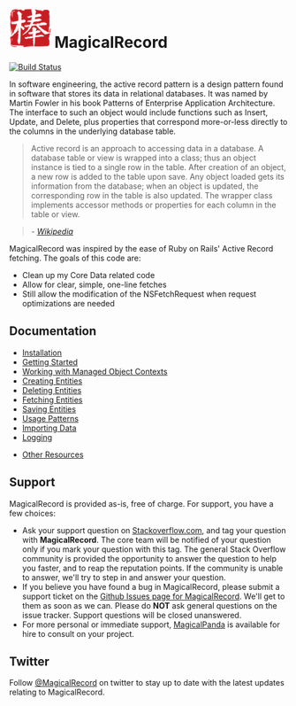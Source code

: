 # ![Awesome](https://github.com/magicalpanda/magicalpanda.github.com/blob/master/images/awesome_logo_small.png?raw=true) MagicalRecord

[![Build Status](https://travis-ci.org/magicalpanda/MagicalRecord.svg?branch=develop)](https://travis-ci.org/magicalpanda/MagicalRecord)

In software engineering, the active record pattern is a design pattern found in software that stores its data in relational databases. It was named by Martin Fowler in his book Patterns of Enterprise Application Architecture. The interface to such an object would include functions such as Insert, Update, and Delete, plus properties that correspond more-or-less directly to the columns in the underlying database table.

>	Active record is an approach to accessing data in a database. A database table or view is wrapped into a class; thus an object instance is tied to a single row in the table. After creation of an object, a new row is added to the table upon save. Any object loaded gets its information from the database; when an object is updated, the corresponding row in the table is also updated. The	wrapper class implements accessor methods or properties for each column in the table or view.

>	*- [Wikipedia]("http://en.wikipedia.org/wiki/Active_record_pattern")*

MagicalRecord was inspired by the ease of Ruby on Rails' Active Record fetching. The goals of this code are:

* Clean up my Core Data related code
* Allow for clear, simple, one-line fetches
* Still allow the modification of the NSFetchRequest when request optimizations are needed

## Documentation

- [Installation](Docs/Installing-MagicalRecord.md)
- [Getting Started](Docs/Getting-Started.md)
- [Working with Managed Object Contexts](Docs/Working-with-Managed-Object-Contexts.md)
- [Creating Entities](Docs/Creating-Entities.md)
- [Deleting Entities](Docs/Deleting-Entities.md)
- [Fetching Entities](Docs/Fetching-Entities.md)
- [Saving Entities](Docs/Saving-Entities.md)
- [Usage Patterns](Docs/Usage-Patterns.md)
- [Importing Data](Docs/Importing.md)
- [Logging](Docs/Logging.md)
* [Other Resources](Docs/Other-Resources.md)

## Support

MagicalRecord is provided as-is, free of charge. For support, you have a few choices:

- Ask your support question on [Stackoverflow.com](http://stackoverflow.com), and tag your question with **MagicalRecord**. The core team will be notified of your question only if you mark your question with this tag. The general Stack Overflow community is provided the opportunity to answer the question to help you faster, and to reap the reputation points. If the community is unable to answer, we'll try to step in and answer your question.
- If you believe you have found a bug in MagicalRecord, please submit a support ticket on the [Github Issues page for MagicalRecord](http://github.com/magicalpanda/magicalrecord/issues). We'll get to them as soon as we can. Please do **NOT** ask general questions on the issue tracker. Support questions will be closed unanswered.
- For more personal or immediate support, [MagicalPanda](http://magicalpanda.com/) is available for hire to consult on your project.


## Twitter

Follow [@MagicalRecord](http://twitter.com/magicalrecord) on twitter to stay up to date with the latest updates relating to MagicalRecord.
